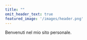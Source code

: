 ```yaml
---
title: ""
omit_header_text: true
featured_image: '/images/header.png'
---
```

Benvenuti nel mio sito personale.
